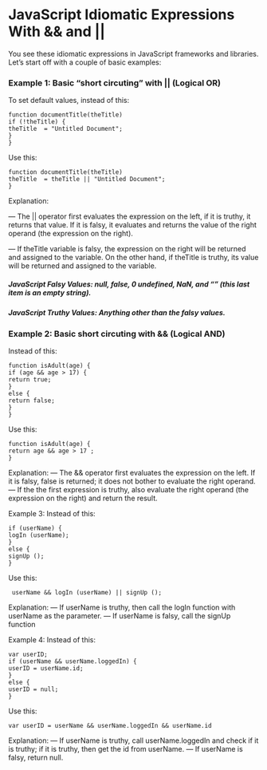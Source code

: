 # JavaScript Idiomatic Expressions With && and ||

You see these idiomatic expressions in JavaScript frameworks and libraries. Let’s start off with a couple of basic examples:

### Example 1: Basic “short circuting” with || (Logical OR)

To set default values, instead of this:

    function documentTitle(theTitle)
    if (!theTitle) {
    theTitle  = "Untitled Document";
    }
    }

Use this:

    function documentTitle(theTitle)
    theTitle  = theTitle || "Untitled Document";
    }

Explanation:

— The || operator first evaluates the expression on the left, if it is truthy, it returns that value. If it is falsy, it evaluates and returns the value of the right operand (the expression on the right).

— If theTitle variable is falsy, the expression on the right will be returned and assigned to the variable. On the other hand, if theTitle is truthy, its value will be returned and assigned to the variable.

##### JavaScript Falsy Values: null, false, 0 undefined, NaN, and “” (this last item is an empty string).
##### JavaScript Truthy Values: Anything other than the falsy values.

### Example 2: Basic short circuting with && (Logical AND)

Instead of this:

    function isAdult(age) {
    if (age && age > 17) {
    return true;
    }
    else {
    return false;
    }
    }

Use this:

    function isAdult(age) {
    return age && age > 17 ;
    }

Explanation:
— The && operator first evaluates the expression on the left. If it is falsy, false is returned; it does not bother to evaluate the right operand.
— If the the first expression is truthy, also evaluate the right operand (the expression on the right) and return the result.

Example 3:
Instead of this:

    if (userName) {
    logIn (userName);
    }
    else {
    signUp ();
    }

Use this:

     userName && logIn (userName) || signUp ();

Explanation:
— If userName is truthy, then call the logIn function with userName as the parameter.
— If userName is falsy, call the signUp function

Example 4:
Instead of this:

    var userID;
    if (userName && userName.loggedIn) {
    userID = userName.id;
    }
    else {
    userID = null;
    }

Use this:

    var userID = userName && userName.loggedIn && userName.id

Explanation:
— If userName is truthy, call userName.loggedIn and check if it is truthy; if it is truthy, then get the id from userName.
— If userName is falsy, return null.

